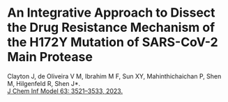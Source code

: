 # An Integrative Approach to Dissect the Drug Resistance Mechanism of the H172Y Mutation of SARS-CoV-2 Main Protease

Clayton J, de Oliveira V M, Ibrahim M F, Sun XY, Mahinthichaichan P, Shen M, Hilgenfeld R, Shen J*. <br>
[J Chem Inf Model 63: 3521–3533, 2023.](https://pubs.acs.org/doi/10.1021/acs.jcim.3c00344)
